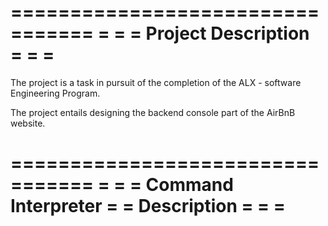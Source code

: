 =================================
=				=
=	Project Description	=
=				=
=================================

The project is a task in pursuit of
the completion of the ALX - software
Engineering Program.

The project entails designing the
backend console part of the AirBnB
website.

=================================
=				=
=	Command Interpreter	=
=	   Description		=
=				=
=================================
